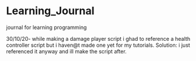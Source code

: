 # Learning_Journal
journal for learning programming 

30/10/20- 
while making a damage player script i ghad to reference a health controller script but i haven@t made one yet for my tutorials. Solution: i just referenced it anyway and ill make the script after.

